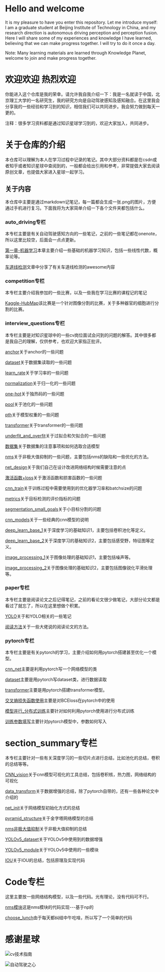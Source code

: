 # Hello and welcome
It is my pleasure to have you enter this repository. Let me introduce myself: I am a graduate student at Beijing Institute of Technology in China, and my research direction is autonomous driving perception and perception fusion. Here I will share some of my experiences and knowledge I have learned, believing that we can make progress together. I will try to do it once a day.

Note: Many learning materials are learned through Knowledge Planet, welcome to join and make progress together.

# 欢迎欢迎 热烈欢迎
你能进入这个仓库是我的荣幸。请允许我自我介绍一下：我是一名就读于中国，北京理工大学的一名研究生，我的研究方向是自动驾驶感知及感知融合。在这里我会分享我的一些经验和学习到的知识，相信我们可以共同进步。我会努力做到每天一更的。


注释：很多学习资料都是通过知识星球学习到的，欢迎大家加入，共同进步。


# 关于仓库的介绍
本仓库可以理解为本人在学习过程中记录的笔记。其中大部分资料都是在csdn或者知乎或者知识星球中查阅到的，一般都会给出引用和参考，非常提倡大家去阅读原创文章，也提倡大家进入星球一起学习。
## 关于内容
本仓库中主要是通过markdown记笔记，每一篇都会生成一张.png的图片，方便通过手机进行复习。下面我将为大家简单介绍一下各个文件夹都包括什么。


### auto_driving专栏
本专栏主要是有关自动驾驶感知方向的一些笔记，之前的一些笔记都在onenote，所以这里比较空，后面会一点点更新。

[第一章-机器学习](auto_driving/第一章.md)本章主要介绍一些基础的机器学习知识，包括一些线性代数，概率论等。

[车道线检测](auto_driving/车道线检测.md)文章中分享了有关车道线检测的awesome内容


### competition专栏
本专栏主要介绍我参加的一些比赛，以及一些我在学习比赛的课程记的笔记

[Kaggle-HubMap](competition/HuBMAP/Match_summary.md)该比赛是一个针对图像分割的比赛，关于多种器官的细胞进行分割的比赛。


### interview_questions专栏
本专栏主要是对知识星球中的一些cv岗位面试会问到的问题的解答。其中很多都是我自己的理解，仅供参考，也欢迎大家指正批评。

[anchor](interview_questions/anchor/第六题.md)关于anchor的一些问题

[dataset](interview_questions/dataset/第一题.md)关于数据集读取的一些问题

[learn_rate](interview_questions/learn_rate/第三题.md)关于学习率的一些问题

[normalization](interview_questions/normalization/第七题.md)关于归一化的一些问题

[one-hot](interview_questions/one-hot/第九题.md)关于独热码的一些问题

[pool](interview_questions/pool/第二题.md)关于池化的一些问题

[pth](interview_questions/pth/第四题.md)关于模型权重的一些问题

[transformer](interview_questions/transformer/第五题.md)关于transformer的一些问题

[underfit_and_overfit](interview_questions/underfit_and_overfitting/第八题.md)关于过拟合和欠拟合的一些问题

[数据集](interview_questions/数据集/数据集.md)关于数据集的注意事项和如何选取合适模型

[nms](interview_questions/nms非极大值抑制/nms非极大值抑制.md)关于非极大值抑制的一些问题，主要包括nms的缺陷和一些优化的方法。

[net_design](interview_questions/net_design/net_design.md)关于我们自己在设计改进网络结构时候需要注意的点

[激活函数+loss](interview_questions/激活函数_loss/激活函数_loss.md)关于激活函数和损害函数的一些问题

[cnn_train](interview_questions/cnn_train/cnn_train.md)关于训练过程中需要使用到的优化器学习率和batchsize的问题

[metrics](interview_questions/metrics/metrics.md)关于目标检测的评价指标的问题

[segmentation_small_goals](interview_questions/segmentation_small_goals/small_goals.md)关于小目标分割的问题

[cnn_models](interview_questions/cnn_models/cnn_models.md)关于一些经典的cnn模型的说明

[deep_learn_base_1](interview_questions/deep_learn_base1/deep_learn_base1.md)关于深度学习的基础知识1，主要包括卷积池化等定义。

[deep_learn_base_2](interview_questions/deep_learn_base2/deep_learn_base2.md)关于深度学习的基础知识2，主要包括感受野，特征图等定义。

[image_processing_1](interview_questions/image_processing_1/image_processing_1.md)关于图像处理的基础知识1，主要包括噪声等。

[image_processing_2](interview_questions/image_processing_2/image_processing_2.md)关于图像处理的基础知识2，主要包括图像锐化平滑处理等。

### paper专栏
本专栏主要是阅读论文之后记得笔记，之前的看论文很少做笔记，大部分论文都是看过了就忘了，所以在这里想做个积累。

[YOLO](paper/YOLO/yolo.md)关于和YOLO相关的一些笔记

[阅读方法](paper/method.md)关于一些大佬说的阅读论文的方法。

### pytorch专栏
本专栏主要是有关pytorch的学习，主要介绍如何用pytorch搭建甚至优化一个模型。

[cnn_net](pytorch/cnn_net.md)主要是利用pytorch写一个网络模型的类

[dataset](pytorch/dataset.md)主要是用pytorch写dataset类，进行数据读取

[transformer](pytorch/transformer.md)主要是用pytorch搭建transformer模型。

[交叉熵损失函数使用](pytorch/交叉熵损失函数使用.md)主要是对BCEloss在pytorch中的使用

[模型并行_分布式训练](pytorch/模型并行+分布式训练.md)主要针对如何利用pytorch使用进行分布式训练

[训练参数填写](pytorch/训练参数编写.md)主要针对pytorch模型中，参数如何写入


# section_summary专栏
本专栏主要针对一些有关深度学习的一些切片点进行总结，比如池化的总结，卷积的总结等等。

[CNN_vision](section_summary/CNN_vision/神经网络可视化工具.md)关于cnn模型可视化的工具总结，包括卷积核，热力图，网络结构的可视化

[data_transform](section_summary/data_transform/11.md)关于数据增强的总结，除了pytorch自带的，还有一些各种论文中介绍的

[net_init](section_summary/net_init/init.md)关于网络模型初始化方式的总结

[pyramid_structure](section_summary/pyramid_structure/金字塔结构.md)关于金字塔网络模型的总结

[nms非极大值抑制](section_summary/nms非极大值抑制/nms.md)关于非极大值抑制的总结

[YOLOv5_dataset](section_summary/YOLOv5_dataset/v5_dataset.md)关于YOLOv5中使用到的数据增强

[YOLOv5_module](section_summary/YOLOv5_module/YOLOv5_module.md)关于YOLOv5中使用的一些模块

[IOU](section_summary/IOU/IOU.md)关于IOU的总结，包括原理及实现代码


# Code专栏
这里主要放一些网络结构模型，以及一些代码。光有理论，没有代码可不行。

[nms模块](code/nms.py)这是nms模块的代码实现---基于np的

[choose_lunch](code/choose_lunch.py)由于每天都纠结中午吃啥，所以写了一个简单的代码



# 感谢星球

![cv技术指南](https://github.com/mayberpf/cv_learn/blob/main/img/cv.png)

![自动驾驶之心](https://github.com/mayberpf/cv_learn/blob/main/img/auto.png)


